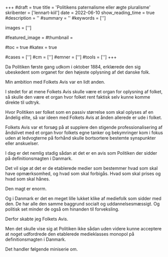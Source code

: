 +++
#draft = true
title = 'Politikens paternalisme eller ægte pluralisme'
skribenter = ['lennart-kiil']
date = 2022-06-10
show_reading_time = true
#description = ''
#summary = ''
#keywords = ['']

images = ['']

#featured_image =
#thumbnail =

#toc = true
#katex = true

#cases = ['']
#cm = ['']
#emner = ['']
#tools = ['']
+++

Da Politiken første gang udkom i oktober 1884, erklærede den sig ubeskedent som organet for den højeste oplysning af det danske folk.

Min ambition med Folkets Avis var en lidt anden.

I stedet for at mene Folkets Avis skulle være et organ for oplysning af folket, så skulle den være et organ hvor folket rent faktisk selv kunne komme direkte til udtryk.

Hvor Politiken ser folket som en passiv størrelse som skal oplyses af en åndelig elite, så var ideen med Folkets Avis at ånden allerede er ude i folket.

Folkets Avis var et forsøg på at supplere den stigende professionalisering af åndslivet med et organ hvor folkets egne tanker og bekymringer kom i fokus uden at ledvogterne på forhånd skulle bortsortere bestemte synspunkter eller anskuelser.

I dag er det nemlig stadig sådan at det er en avis som Politiken der sidder på definitionsmagten i Danmark.

Det vil sige at det er de etablerede medier som bestemmer hvad som skal have opmærksomhed, og hvad som skal forbigås. Hvad som skal prises og hvad som skal hånes.

Den magt er enorm.

Og i Danmark er det en meget lille lukket klike af mediefolk som sidder med den. De har alle den samme baggrund socialt og uddannelsesmæssigt. Og politisk set minder de også om hinanden til forveksling.

Derfor skabte jeg Folkets Avis.

Men det skulle vise sig at Politiken ikke sådan uden videre kunne acceptere at noget udfordrede den etablerede medieklasses monopol på definitionsmagten i Danmark.

Det handler følgende miniserie om.
